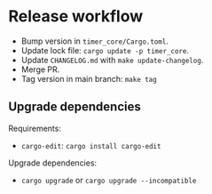# Release workflow

- Bump version in `timer_core/Cargo.toml`.
- Update lock file: `cargo update -p timer_core`.
- Update `CHANGELOG.md` with `make update-changelog`.
- Merge PR.
- Tag version in main branch: `make tag`

## Upgrade dependencies

Requirements:

- `cargo-edit`: `cargo install cargo-edit`

Upgrade dependencies:

- `cargo upgrade` or `cargo upgrade --incompatible`
